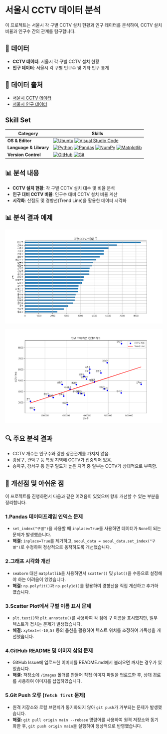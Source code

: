 # 서울시 CCTV 데이터 분석

이 프로젝트는 서울시 각 구별 CCTV 설치 현황과 인구 데이터를 분석하여, CCTV 설치 비율과 인구수 간의 관계를 탐구합니다.

## 📁 데이터

- **CCTV 데이터**: 서울시 각 구별 CCTV 설치 현황
- **인구 데이터**: 서울시 각 구별 인구수 및 기타 인구 통계

## 📂 데이터 출처
- [서울시 CCTV 데이터](https://data.seoul.go.kr/dataList/OA-2734/F/1/datasetView.do)
- [서울시 인구 데이터](https://data.seoul.go.kr/dataList/419/S/2/datasetView.do)

## Skill Set

| **Category**          | **Skills**                                                                                                                                                                                                                                                         |
|-----------------------|--------------------------------------------------------------------------------------------------------------------------------------------------------------------------------------------------------------------------------------------------------------------|
| **OS & Editor**       | [![Ubuntu](https://img.shields.io/badge/Ubuntu-E95420?style=flat-square&logo=Ubuntu&logoColor=white)](https://ubuntu.com/) [![Visual Studio Code](https://img.shields.io/badge/Visual%20Studio%20Code-007ACC?style=flat-square&logo=Visual%20Studio%20Code&logoColor=white)](https://code.visualstudio.com/) |
| **Language & Library**| [![Python](https://img.shields.io/badge/Python-3776AB?style=flat-square&logo=Python&logoColor=white)](https://www.python.org/) [![Pandas](https://img.shields.io/badge/Pandas-150458?style=flat-square&logo=Pandas&logoColor=white)](https://pandas.pydata.org/) [![NumPy](https://img.shields.io/badge/NumPy-013243?style=flat-square&logo=NumPy&logoColor=white)](https://numpy.org/) [![Matplotlib](https://img.shields.io/badge/Matplotlib-11557c?style=flat-square&logo=Matplotlib&logoColor=white)](https://matplotlib.org/) |
| **Version Control**   | [![GitHub](https://img.shields.io/badge/GitHub-181717?style=flat-square&logo=GitHub&logoColor=white)](https://github.com/) [![Git](https://img.shields.io/badge/Git-F05032?style=flat-square&logo=Git&logoColor=white)](https://git-scm.com/)                                                           |


## 📊 분석 내용

- **CCTV 설치 현황**: 각 구별 CCTV 설치 대수 및 비율 분석
- **인구 대비 CCTV 비율**: 인구수 대비 CCTV 설치 비율 계산
- **시각화**: 산점도 및 경향선(Trend Line)을 활용한 데이터 시각화

## 📊 분석 결과 예제
![구별 CCTV 데이터 시각화](images/CCTV_graph.png)

![인구수에 따른 CCTV 개수 ](images/CCTV_plot.png)

## 🔍 주요 분석 결과
- CCTV 개수는 인구수와 강한 상관관계를 가지지 않음.
- 강남구, 관악구 등 특정 지역에 CCTV가 집중되어 있음.
- 송파구, 강서구 등 인구 밀도가 높은 지역 중 일부는 CCTV가 상대적으로 부족함.

## 📌 개선점 및 아쉬운 점
이 프로젝트를 진행하면서 다음과 같은 어려움이 있었으며 향후 개선할 수 있는 부분을 정리합니다.

### **1️.Pandas 데이터프레임 인덱스 문제**
- `set_index("구별")`을 사용할 때 `inplace=True`를 사용하면 데이터가 `None`이 되는 문제가 발생했습니다.  
- **해결:** `inplace=True`를 제거하고, `seoul_data = seoul_data.set_index("구별")`로 수정하여 정상적으로 동작하도록 개선했습니다.  

### **2️.그래프 시각화 개선**
- `seaborn` 대신 `matplotlib`을 사용하면서 `scatter()` 및 `plot()`을 수동으로 설정해야 하는 어려움이 있었습니다.  
- **해결:** `np.polyfit()`과 `np.poly1d()`를 활용하여 경향선을 직접 계산하고 추가하였습니다.  

### **3️.Scatter Plot에서 구별 이름 표시 문제**
- `plt.text()`와 `plt.annotate()`를 사용하여 각 점에 구 이름을 표시했지만, 일부 텍스트가 겹치는 문제가 발생했습니다.  
- **해결:** `xytext=(-10,5)` 등의 옵션을 활용하여 텍스트 위치를 조정하여 가독성을 개선했습니다.  

### **4️.GitHub README 및 이미지 삽입 문제**
- GitHub Issue에 업로드한 이미지를 README.md에서 불러오면 깨지는 경우가 있었습니다.  
- **해결:** 저장소에 `/images` 폴더를 만들어 직접 이미지 파일을 업로드한 후, 상대 경로를 사용하여 이미지를 삽입하였습니다.  

### **5️.Git Push 오류 (`fetch first` 문제)**
- 원격 저장소와 로컬 브랜치가 동기화되지 않아 `git push`가 거부되는 문제가 발생했습니다.  
- **해결:** `git pull origin main --rebase` 명령어를 사용하여 원격 저장소와 동기화한 후, `git push origin main`을 실행하여 정상적으로 반영했습니다.  




